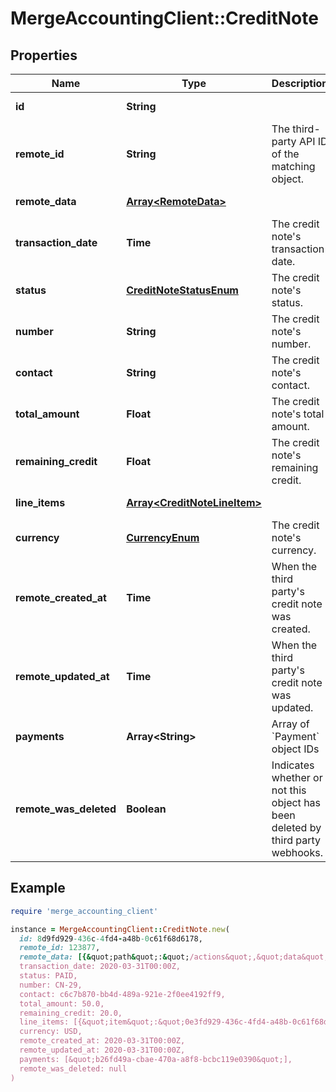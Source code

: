 # MergeAccountingClient::CreditNote

## Properties

| Name | Type | Description | Notes |
| ---- | ---- | ----------- | ----- |
| **id** | **String** |  | [optional][readonly] |
| **remote_id** | **String** | The third-party API ID of the matching object. | [optional] |
| **remote_data** | [**Array&lt;RemoteData&gt;**](RemoteData.md) |  | [optional][readonly] |
| **transaction_date** | **Time** | The credit note&#39;s transaction date. | [optional] |
| **status** | [**CreditNoteStatusEnum**](CreditNoteStatusEnum.md) | The credit note&#39;s status. | [optional] |
| **number** | **String** | The credit note&#39;s number. | [optional] |
| **contact** | **String** | The credit note&#39;s contact. | [optional] |
| **total_amount** | **Float** | The credit note&#39;s total amount. | [optional] |
| **remaining_credit** | **Float** | The credit note&#39;s remaining credit. | [optional] |
| **line_items** | [**Array&lt;CreditNoteLineItem&gt;**](CreditNoteLineItem.md) |  | [optional][readonly] |
| **currency** | [**CurrencyEnum**](CurrencyEnum.md) | The credit note&#39;s currency. | [optional] |
| **remote_created_at** | **Time** | When the third party&#39;s credit note was created. | [optional] |
| **remote_updated_at** | **Time** | When the third party&#39;s credit note was updated. | [optional] |
| **payments** | **Array&lt;String&gt;** | Array of &#x60;Payment&#x60; object IDs | [optional] |
| **remote_was_deleted** | **Boolean** | Indicates whether or not this object has been deleted by third party webhooks. | [optional][readonly] |

## Example

```ruby
require 'merge_accounting_client'

instance = MergeAccountingClient::CreditNote.new(
  id: 8d9fd929-436c-4fd4-a48b-0c61f68d6178,
  remote_id: 123877,
  remote_data: [{&quot;path&quot;:&quot;/actions&quot;,&quot;data&quot;:[&quot;Varies by platform&quot;]}],
  transaction_date: 2020-03-31T00:00Z,
  status: PAID,
  number: CN-29,
  contact: c6c7b870-bb4d-489a-921e-2f0ee4192ff9,
  total_amount: 50.0,
  remaining_credit: 20.0,
  line_items: [{&quot;item&quot;:&quot;0e3fd929-436c-4fd4-a48b-0c61f68d6178&quot;,&quot;name&quot;:&quot;Basic Monthly&quot;,&quot;description&quot;:&quot;prorated amount for items&quot;,&quot;quantity&quot;:1,&quot;memo&quot;:&quot;privNote&quot;,&quot;unit_price&quot;:&quot;5.0&quot;,&quot;tax_rate&quot;:&quot;8d9fd929-436c-4fd4-a48b-0c61f68d6178&quot;,&quot;amount&quot;:&quot;5.0&quot;,&quot;tracking_category&quot;:&quot;8d9fd929-436c-4fd4-a48b-0c61f68d6178&quot;,&quot;account&quot;:&quot;8d9fd929-436c-4fd4-a48b-0c61f68d6178&quot;}],
  currency: USD,
  remote_created_at: 2020-03-31T00:00Z,
  remote_updated_at: 2020-03-31T00:00Z,
  payments: [&quot;b26fd49a-cbae-470a-a8f8-bcbc119e0390&quot;],
  remote_was_deleted: null
)
```

